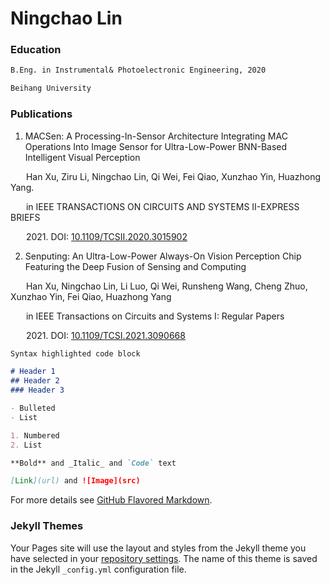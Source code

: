 # Ningchao Lin


### Education
```markdown
B.Eng. in Instrumental& Photoelectronic Engineering, 2020

Beihang University
```

### Publications

1. MACSen: A Processing-In-Sensor Architecture Integrating MAC Operations Into Image Sensor for Ultra-Low-Power BNN-Based Intelligent Visual Perception

&ensp;&ensp; &ensp;Han Xu, Ziru Li, Ningchao Lin, Qi Wei, Fei Qiao, Xunzhao Yin, Huazhong Yang.

&ensp;&ensp; &ensp;in IEEE TRANSACTIONS ON CIRCUITS AND SYSTEMS II-EXPRESS BRIEFS      

&ensp;&ensp; &ensp;2021. DOI: [10.1109/TCSII.2020.3015902](https://ieeexplore.ieee.org/document/9164893)

2. Senputing: An Ultra-Low-Power Always-On Vision Perception Chip Featuring the Deep Fusion of Sensing and Computing

&ensp;&ensp; &ensp;Han Xu, Ningchao Lin, Li Luo, Qi Wei, Runsheng Wang, Cheng Zhuo, Xunzhao Yin, Fei Qiao, Huazhong Yang

&ensp;&ensp; &ensp;in IEEE Transactions on Circuits and Systems I: Regular Papers

&ensp;&ensp; &ensp;2021. DOI: [10.1109/TCSI.2021.3090668](https://ieeexplore.ieee.org/document/9464962)
```markdown
Syntax highlighted code block

# Header 1
## Header 2
### Header 3

- Bulleted
- List

1. Numbered
2. List

**Bold** and _Italic_ and `Code` text

[Link](url) and ![Image](src)
```

For more details see [GitHub Flavored Markdown](https://guides.github.com/features/mastering-markdown/).

### Jekyll Themes

Your Pages site will use the layout and styles from the Jekyll theme you have selected in your [repository settings](https://github.com/BlackMarshall/N-Lin.github.io/settings/pages). The name of this theme is saved in the Jekyll `_config.yml` configuration file.
